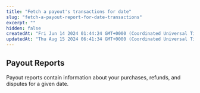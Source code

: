 ```yaml
---
title: "Fetch a payout's transactions for date"
slug: "fetch-a-payout-report-for-date-transactions"
excerpt: ""
hidden: false
createdAt: "Fri Jun 14 2024 01:44:24 GMT+0000 (Coordinated Universal Time)"
updatedAt: "Thu Aug 15 2024 06:41:34 GMT+0000 (Coordinated Universal Time)"
---
```

## Payout Reports

Payout reports contain information about your purchases, refunds, and disputes for a given date.
